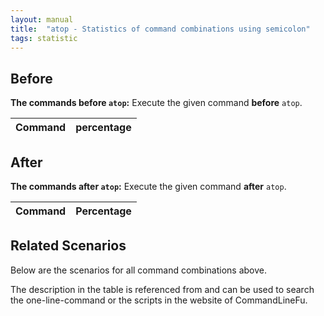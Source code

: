 ```yaml
---
layout: manual
title:  "atop - Statistics of command combinations using semicolon"
tags: statistic
---
```


## Before

__The commands before `atop`:__  Execute the given command __before__ `atop`.

| Command | percentage |
|--------|--------|



## After

__The commands after `atop`:__ Execute the given command __after__ `atop`.

| Command | Percentage | 
|-------|--------|



## Related Scenarios

Below are the scenarios for all command combinations above.

The description in the table is referenced from and can be used to search the one-line-command or the scripts in the website of CommandLineFu.




